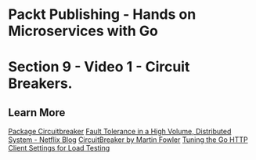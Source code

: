 # Packt Publishing - Hands on Microservices with Go
# Section 9 - Video 1 - Circuit Breakers.

## Learn More
[Package Circuitbreaker](https://github.com/rubyist/circuitbreaker)
[Fault Tolerance in a High Volume, Distributed System - Netflix Blog](https://medium.com/netflix-techblog/fault-tolerance-in-a-high-volume-distributed-system-91ab4faae74a)
[CircuitBreaker by Martin Fowler](https://martinfowler.com/bliki/CircuitBreaker.html)
[Tuning the Go HTTP Client Settings for Load Testing](http://tleyden.github.io/blog/2016/11/21/tuning-the-go-http-client-library-for-load-testing/)
